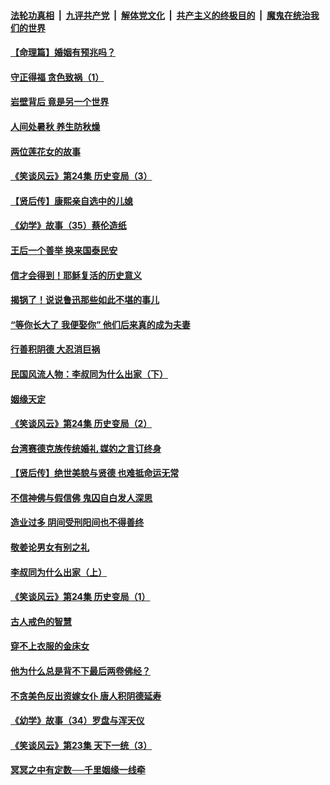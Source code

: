 ####  [法轮功真相](../../../../basic/blob/master/README.md?t=08241826) &nbsp;|&nbsp; [九评共产党](../../../../9ping.md/blob/master/README.md?t=08241826) &nbsp;|&nbsp; [解体党文化](../../../../jtdwh.md/blob/master/README.md?t=08241826)  &nbsp;|&nbsp; [共产主义的终极目的](../../../../gczydzjmd.md/blob/master/README.md?t=08241826) &nbsp;|&nbsp; [魔鬼在统治我们的世界](../../../../mgztzwmdsj.md/blob/master/README.md?t=08241826) 

#### [【命理篇】婚姻有预兆吗？](../pages/prog647/a102650779.md?t=08241826) 

#### [守正得福 贪色致祸（1）](../pages/prog647/a102649899.md?t=08241826) 

#### [岩壁背后 竟是另一个世界](../pages/prog647/a102649840.md?t=08241826) 

#### [人间处暑秋 养生防秋燥](../pages/prog647/a102649790.md?t=08241826) 

#### [两位莲花女的故事](../pages/prog647/a102649127.md?t=08241826) 

#### [《笑谈风云》第24集 历史变局（3）](../pages/prog647/a102649134.md?t=08241826) 

#### [【贤后传】康熙亲自选中的儿媳](../pages/prog647/a102648586.md?t=08241826) 

#### [《幼学》故事（35）蔡伦造纸](../pages/prog647/a102648569.md?t=08241826) 

#### [王后一个善举 换来国泰民安](../pages/prog647/a102648357.md?t=08241826) 

#### [信才会得到！耶稣复活的历史意义](../pages/prog647/a102648280.md?t=08241826) 

#### [揭锅了！说说鲁迅那些如此不堪的事儿](../pages/prog647/a102647672.md?t=08241826) 

#### [“等你长大了 我便娶你” 他们后来真的成为夫妻](../pages/prog647/a102647657.md?t=08241826) 

#### [行善积阴德 大忍消巨祸](../pages/prog647/a102647644.md?t=08241826) 

#### [民国风流人物：李叔同为什么出家（下）](../pages/prog647/a102647636.md?t=08241826) 

#### [姻缘天定](../pages/prog647/a102646895.md?t=08241826) 

#### [《笑谈风云》第24集 历史变局（2）](../pages/prog647/a102646879.md?t=08241826) 

#### [台湾赛德克族传统婚礼 媒妁之言订终身](../pages/prog647/a102646649.md?t=08241826) 

#### [【贤后传】绝世美貌与贤德 也难抵命运无常](../pages/prog647/a102646047.md?t=08241826) 

#### [不信神佛与假信佛 鬼囚自白发人深思](../pages/prog647/a102646033.md?t=08241826) 

#### [造业过多 阴间受刑阳间也不得善终](../pages/prog647/a102646010.md?t=08241826) 

#### [敬姜论男女有别之礼](../pages/prog647/a102645258.md?t=08241826) 

#### [李叔同为什么出家（上）](../pages/prog647/a102645242.md?t=08241826) 

#### [《笑谈风云》第24集 历史变局（1）](../pages/prog647/a102645211.md?t=08241826) 

#### [古人戒色的智慧](../pages/prog647/a102644639.md?t=08241826) 

#### [穿不上衣服的金床女](../pages/prog647/a102644620.md?t=08241826) 

#### [他为什么总是背不下最后两卷佛经？](../pages/prog647/a102644587.md?t=08241826) 

#### [不贪美色反出资嫁女仆 唐人积阴德延寿](../pages/prog647/a102643957.md?t=08241826) 

#### [《幼学》故事（34）罗盘与浑天仪](../pages/prog647/a102643951.md?t=08241826) 

#### [《笑谈风云》第23集 天下一统（3）](../pages/prog647/a102643937.md?t=08241826) 

#### [冥冥之中有定数──千里姻缘一线牵](../pages/prog647/a102643074.md?t=08241826) 

